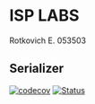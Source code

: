 # ISP LABS
Rotkovich E. 053503

## Serializer
[![codecov](https://codecov.io/gh/ZhekLu/ISP-2022-053503/branch/main/graph/badge.svg?token=TZPW485XC8)](https://codecov.io/gh/ZhekLu/ISP-2022-053503)
[![Status](https://github.com/ZhekLu/ISP-2022-053503/workflows/Serializer-Tests/badge.svg)](https://github.com/ZhekLu/ISP-2022-053503/actions/workflows/test-serializers.yml)
